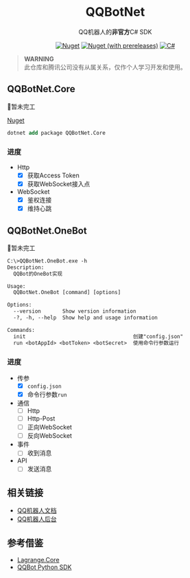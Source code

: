 <div align="center">

# QQBotNet

QQ机器人的**非官方**C# SDK

[![Nuget](https://img.shields.io/nuget/v/QQBotNet.Core)](https://www.nuget.org/packages/QQBotNet.Core)
[![Nuget (with prereleases)](https://img.shields.io/nuget/vpre/QQBotNet.Core)](https://www.nuget.org/packages/QQBotNet.Core)
[![C#](https://img.shields.io/badge/Core-%20.NET_6-blue)](#qqbotnet)

</div>

> **WARNING**  
>此仓库和腾讯公司没有从属关系，仅作个人学习开发和使用。

## QQBotNet.Core

🚧暂未完工

[Nuget](https://www.nuget.org/packages/QQBotNet.Core)

```ps
dotnet add package QQBotNet.Core
```

### 进度

- Http
  - [x] 获取Access Token
  - [x] 获取WebSocket接入点
- WebSocket
  - [x] 鉴权连接
  - [x] 维持心跳

## QQBotNet.OneBot

🚧暂未完工

```txt
C:\>QQBotNet.OneBot.exe -h
Description:
  QQBot的OneBot实现

Usage:
  QQBotNet.OneBot [command] [options]

Options:
  --version       Show version information
  -?, -h, --help  Show help and usage information

Commands:
  init                                   创建"config.json"
  run <botAppId> <botToken> <botSecret>  使用命令行参数运行

```

### 进度

- 传参
  - [x] `config.json`
  - [x] 命令行参数`run`
- 通信
  - [ ] Http
  - [ ] Http-Post
  - [ ] 正向WebSocket
  - [ ] 反向WebSocket
- 事件
  - [ ] 收到消息
- API
  - [ ] 发送消息

## 相关链接

- [QQ机器人文档](https://bot.q.qq.com/wiki/)
- [QQ机器人后台](https://q.qq.com/)

## 参考借鉴

- [Lagrange.Core](https://github.com/Linwenxuan05/Lagrange.Core)
- [QQBot Python SDK](https://bot.q.qq.com/wiki/develop/pythonsdk/)
